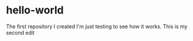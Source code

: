# hello-world
The first repository I created
I'm just testing to see how it works.
This is my second edit

